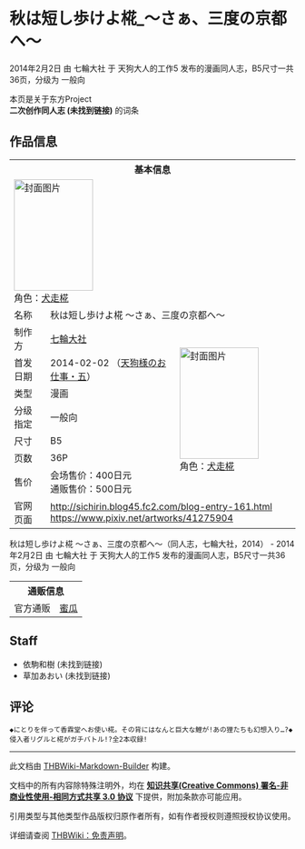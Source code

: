 # 秋は短し歩けよ椛_～さぁ、三度の京都へ～

<!-- source html: G:\repos\THBWiki-Markdown-Builder\THBWikiMarkdown\Temp\main\2\2c\ns0%3A%E7%A7%8B%E3%81%AF%E7%9F%AD%E3%81%97%E6%AD%A9%E3%81%91%E3%82%88%E6%A4%9B_%EF%BD%9E%E3%81%95%E3%81%81%E3%80%81%E4%B8%89%E5%BA%A6%E3%81%AE%E4%BA%AC%E9%83%BD%E3%81%B8%EF%BD%9E.html -->

2014年2月2日 由 七輪大社 于 天狗大人的工作5 发布的漫画同人志，B5尺寸一共36页，分级为 一般向

本页是关于东方Project  
 **二次创作同人志 (未找到链接)** 的词条

## 作品信息

<table><tbody><tr><th colspan="3">基本信息</th></tr><tr><td class="cover-artwork-mobile" colspan="2"><a href="./文件-秋は短し歩けよ椛_～さぁ、三度の京都へ～封面.jpg.md" class="image" title="封面图片"><img alt="封面图片" src="https://upload.thwiki.cc/thumb/2/20/%E7%A7%8B%E3%81%AF%E7%9F%AD%E3%81%97%E6%AD%A9%E3%81%91%E3%82%88%E6%A4%9B_%EF%BD%9E%E3%81%95%E3%81%81%E3%80%81%E4%B8%89%E5%BA%A6%E3%81%AE%E4%BA%AC%E9%83%BD%E3%81%B8%EF%BD%9E%E5%B0%81%E9%9D%A2.jpg/139px-%E7%A7%8B%E3%81%AF%E7%9F%AD%E3%81%97%E6%AD%A9%E3%81%91%E3%82%88%E6%A4%9B_%EF%BD%9E%E3%81%95%E3%81%81%E3%80%81%E4%B8%89%E5%BA%A6%E3%81%AE%E4%BA%AC%E9%83%BD%E3%81%B8%EF%BD%9E%E5%B0%81%E9%9D%A2.jpg" decoding="async" loading="lazy" width="139" height="196" srcset="https://upload.thwiki.cc/thumb/2/20/%E7%A7%8B%E3%81%AF%E7%9F%AD%E3%81%97%E6%AD%A9%E3%81%91%E3%82%88%E6%A4%9B_%EF%BD%9E%E3%81%95%E3%81%81%E3%80%81%E4%B8%89%E5%BA%A6%E3%81%AE%E4%BA%AC%E9%83%BD%E3%81%B8%EF%BD%9E%E5%B0%81%E9%9D%A2.jpg/208px-%E7%A7%8B%E3%81%AF%E7%9F%AD%E3%81%97%E6%AD%A9%E3%81%91%E3%82%88%E6%A4%9B_%EF%BD%9E%E3%81%95%E3%81%81%E3%80%81%E4%B8%89%E5%BA%A6%E3%81%AE%E4%BA%AC%E9%83%BD%E3%81%B8%EF%BD%9E%E5%B0%81%E9%9D%A2.jpg 1.5x, https://upload.thwiki.cc/thumb/2/20/%E7%A7%8B%E3%81%AF%E7%9F%AD%E3%81%97%E6%AD%A9%E3%81%91%E3%82%88%E6%A4%9B_%EF%BD%9E%E3%81%95%E3%81%81%E3%80%81%E4%B8%89%E5%BA%A6%E3%81%AE%E4%BA%AC%E9%83%BD%E3%81%B8%EF%BD%9E%E5%B0%81%E9%9D%A2.jpg/278px-%E7%A7%8B%E3%81%AF%E7%9F%AD%E3%81%97%E6%AD%A9%E3%81%91%E3%82%88%E6%A4%9B_%EF%BD%9E%E3%81%95%E3%81%81%E3%80%81%E4%B8%89%E5%BA%A6%E3%81%AE%E4%BA%AC%E9%83%BD%E3%81%B8%EF%BD%9E%E5%B0%81%E9%9D%A2.jpg 2x" data-file-width="516" data-file-height="728"></a><div class="cover-char">角色：<a href="./犬走椛.md" title="犬走椛">犬走椛</a></div></td>
</tr><tr><td class="label">名称</td><td colspan="2"> 秋は短し歩けよ椛 ～さぁ、三度の京都へ～ </td></tr><tr><td class="label">制作方</td><td><a href="./七輪大社.md" title="七輪大社">七輪大社</a></td><td class="cover-artwork" rowspan="7" style="min-width:196px;"><a href="./文件-秋は短し歩けよ椛_～さぁ、三度の京都へ～封面.jpg.md" class="image" title="封面图片"><img alt="封面图片" src="https://upload.thwiki.cc/thumb/2/20/%E7%A7%8B%E3%81%AF%E7%9F%AD%E3%81%97%E6%AD%A9%E3%81%91%E3%82%88%E6%A4%9B_%EF%BD%9E%E3%81%95%E3%81%81%E3%80%81%E4%B8%89%E5%BA%A6%E3%81%AE%E4%BA%AC%E9%83%BD%E3%81%B8%EF%BD%9E%E5%B0%81%E9%9D%A2.jpg/139px-%E7%A7%8B%E3%81%AF%E7%9F%AD%E3%81%97%E6%AD%A9%E3%81%91%E3%82%88%E6%A4%9B_%EF%BD%9E%E3%81%95%E3%81%81%E3%80%81%E4%B8%89%E5%BA%A6%E3%81%AE%E4%BA%AC%E9%83%BD%E3%81%B8%EF%BD%9E%E5%B0%81%E9%9D%A2.jpg" decoding="async" loading="lazy" width="139" height="196" srcset="https://upload.thwiki.cc/thumb/2/20/%E7%A7%8B%E3%81%AF%E7%9F%AD%E3%81%97%E6%AD%A9%E3%81%91%E3%82%88%E6%A4%9B_%EF%BD%9E%E3%81%95%E3%81%81%E3%80%81%E4%B8%89%E5%BA%A6%E3%81%AE%E4%BA%AC%E9%83%BD%E3%81%B8%EF%BD%9E%E5%B0%81%E9%9D%A2.jpg/208px-%E7%A7%8B%E3%81%AF%E7%9F%AD%E3%81%97%E6%AD%A9%E3%81%91%E3%82%88%E6%A4%9B_%EF%BD%9E%E3%81%95%E3%81%81%E3%80%81%E4%B8%89%E5%BA%A6%E3%81%AE%E4%BA%AC%E9%83%BD%E3%81%B8%EF%BD%9E%E5%B0%81%E9%9D%A2.jpg 1.5x, https://upload.thwiki.cc/thumb/2/20/%E7%A7%8B%E3%81%AF%E7%9F%AD%E3%81%97%E6%AD%A9%E3%81%91%E3%82%88%E6%A4%9B_%EF%BD%9E%E3%81%95%E3%81%81%E3%80%81%E4%B8%89%E5%BA%A6%E3%81%AE%E4%BA%AC%E9%83%BD%E3%81%B8%EF%BD%9E%E5%B0%81%E9%9D%A2.jpg/278px-%E7%A7%8B%E3%81%AF%E7%9F%AD%E3%81%97%E6%AD%A9%E3%81%91%E3%82%88%E6%A4%9B_%EF%BD%9E%E3%81%95%E3%81%81%E3%80%81%E4%B8%89%E5%BA%A6%E3%81%AE%E4%BA%AC%E9%83%BD%E3%81%B8%EF%BD%9E%E5%B0%81%E9%9D%A2.jpg 2x" data-file-width="516" data-file-height="728"></a><div class="cover-char">角色：<a href="./犬走椛.md" title="犬走椛">犬走椛</a></div></td>
</tr><tr><td class="label">首发日期</td><td>2014-02-02&#160;（<a href="/展会作品列表?e=%E5%A4%A9%E7%8B%97%E5%A4%A7%E4%BA%BA%E7%9A%84%E5%B7%A5%E4%BD%9C%235">天狗様のお仕事・五</a>）</td></tr><tr><td class="label">类型</td><td>漫画</td></tr><tr><td class="label">分级指定</td><td>一般向</td></tr><tr><td class="label">尺寸</td><td>B5</td></tr><tr><td class="label">页数</td><td>36P</td></tr><tr><td class="label">售价</td><td>会场售价：400日元<br>通贩售价：500日元</td></tr>
<tr><td class="label">官网页面</td><td colspan="2"><a rel="nofollow" class="external free" href="http://sichirin.blog45.fc2.com/blog-entry-161.html">http://sichirin.blog45.fc2.com/blog-entry-161.html</a><br><a rel="nofollow" class="external free" href="https://www.pixiv.net/artworks/41275904">https://www.pixiv.net/artworks/41275904</a></td></tr></tbody></table>

秋は短し歩けよ椛 ～さぁ、三度の京都へ～（同人志，七輪大社，2014） - 2014年2月2日 由 七輪大社 于 天狗大人的工作5 发布的漫画同人志，B5尺寸一共36页，分级为 一般向

<table><tbody><tr><th colspan="3">通贩信息</th></tr><tr><td class="label">官方通贩</td><td colspan="2"><a rel="nofollow" class="external text" href="https://www.melonbooks.co.jp/detail/detail.php?product_id=23654">蜜瓜</a></td></tr></tbody></table>



## Staff
- 依駒和樹 (未找到链接)
- 草加あおい (未找到链接)


## 评论
```
◆にとりを伴って香霖堂へお使い椛。その背にはなんと巨大な鯉が!あの狸たちも幻想入り…?◆侵入者リグルと椛がガチバトル!?全2本収録! 
```

  
  

  





---

此文档由 [THBWiki-Markdown-Builder](https://github.com/Delsin-Yu/THBWiki-Markdown-Builder) 构建。

文档中的所有内容除特殊注明外，均在 [**知识共享(Creative Commons) 署名-非商业性使用-相同方式共享 3.0 协议**](https://creativecommons.org/licenses/by-sa/3.0/deed.zh-hans) 下提供，附加条款亦可能应用。

引用类型与其他类型作品版权归原作者所有，如有作者授权则遵照授权协议使用。

详细请查阅 [THBWiki：免责声明](https://thbwiki.cc/THBWiki:%E5%85%8D%E8%B4%A3%E5%A3%B0%E6%98%8E)。

